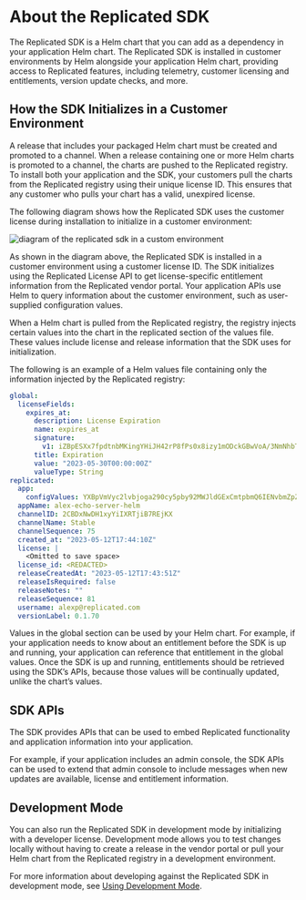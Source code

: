 # About the Replicated SDK

The Replicated SDK is a Helm chart that you can add as a dependency in your application Helm chart. The Replicated SDK is installed in customer environments by Helm alongside your application Helm chart, providing access to Replicated features, including telemetry, customer licensing and entitlements, version update checks, and more.

## How the SDK Initializes in a Customer Environment

A release that includes your packaged Helm chart must be created and promoted to a channel. When a release containing one or more Helm charts is promoted to a channel, the charts are pushed to the Replicated registry. To install both your application and the SDK, your customers pull the charts from the Replicated registry using their unique license ID. This ensures that any customer who pulls your chart has a valid, unexpired license.

The following diagram shows how the Replicated SDK uses the customer license during installation to initialize in a customer environment:

![diagram of the replicated sdk in a custom environment](/images/sdk-overview-diagram.png)

As shown in the diagram above, the Replicated SDK is installed in a customer environment using a customer license ID. The SDK initializes using the Replicated License API to get license-specific entitlement information from the Replicated vendor portal. Your application APIs use Helm to query information about the customer environment, such as user-supplied configuration values. 

When a Helm chart is pulled from the Replicated registry, the registry injects certain values into the chart in the replicated section of the values file. These values include license and release information that the SDK uses for initialization.

The following is an example of a Helm values file containing only the information injected by the Replicated registry:

```yaml
global:
  licenseFields:
    expires_at:
      description: License Expiration
      name: expires_at
      signature:
        v1: iZBpESXx7fpdtnbMKingYHiJH42rP8fPs0x8izy1mODckGBwVoA/3NmNhbTty7gbibvvmw6rbsCEFvaKBTW4zoEWKicQ9hJWKVIWsYH27HYZghvRCxxz4akUxW5/BWsX5DTwfcEAyEUSUvgCo9ba9IYchvrQSEupHzG/r5LM/dKV4aojCqIodkdB+yZKyfm4xo4e9ZWtWyQgVVmzOlIPOwUspTi0GtUK3T99r/JkPd4od8q6CdkuNKDJ9lg2h5/TQSRrJtkp7DeJT1byUkELw4t2mTXMmNK/nMMl8u/TWt1rvKrR2KOBw1i+nFG5N8sfRbfyPOYSxbhR8CkXatnVKA==
      title: Expiration
      value: "2023-05-30T00:00:00Z"
      valueType: String
replicated:
  app:
    configValues: YXBpVmVyc2lvbjoga290cy5pby92MWJldGExCmtpbmQ6IENvbmZpZ1ZhbHVlcwpzcGVjOgogIHZhbHVlczoge30=
  appName: alex-echo-server-helm
  channelID: 2CBDxNwDH1xyYiIXRTjiB7REjKX
  channelName: Stable
  channelSequence: 75
  created_at: "2023-05-12T17:44:10Z"
  license: |
    <Omitted to save space>
  license_id: <REDACTED>
  releaseCreatedAt: "2023-05-12T17:43:51Z"
  releaseIsRequired: false
  releaseNotes: ""
  releaseSequence: 81
  username: alexp@replicated.com
  versionLabel: 0.1.70
  ```

Values in the global section can be used by your Helm chart. For example, if your application needs to know about an entitlement before the SDK is up and running, your application can reference that entitlement in the global values. Once the SDK is up and running, entitlements should be retrieved using the SDK’s APIs, because those values will be continually updated, unlike the chart’s values.
## SDK APIs 

The SDK provides APIs that can be used to embed Replicated functionality and application information into your application.

For example, if your application includes an admin console, the SDK APIs can be used to extend that admin console to include messages when new updates are available, license and entitlement information.

## Development Mode

You can also run the Replicated SDK in development mode by initializing with a developer license. Development mode allows you to test changes locally without having to create a release in the vendor portal or pull your Helm chart from the Replicated registry in a development environment.

For more information about developing against the Replicated SDK in development mode, see [Using Development Mode](replicated-sdk-development).